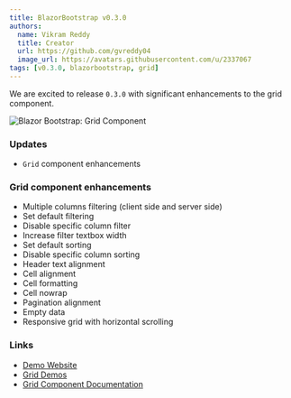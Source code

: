 ```yaml
---
title: BlazorBootstrap v0.3.0
authors:
  name: Vikram Reddy
  title: Creator
  url: https://github.com/gvreddy04
  image_url: https://avatars.githubusercontent.com/u/2337067
tags: [v0.3.0, blazorbootstrap, grid]
---
```


We are excited to release `0.3.0` with significant enhancements to the grid component.

<!--truncate-->

<img src="https://i.imgur.com/36RsWZ3.png" alt="Blazor Bootstrap: Grid Component" />

### Updates

- `Grid` component enhancements

### Grid component enhancements
- Multiple columns filtering (client side and server side)
- Set default filtering
- Disable specific column filter
- Increase filter textbox width
- Set default sorting
- Disable specific column sorting
- Header text alignment
- Cell alignment
- Cell formatting
- Cell nowrap
- Pagination alignment
- Empty data
- Responsive grid with horizontal scrolling

### Links

- [Demo Website](https://demos.getblazorbootstrap.com/)
- [Grid Demos](https://demos.getblazorbootstrap.com/grid)
- [Grid Component Documentation](https://getblazorbootstrap.com/docs/components/grid)